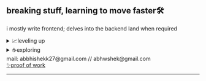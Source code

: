 ## breaking stuff, learning to move faster🛠️

i mostly write frontend; delves into the backend land when required


<details>
  <summary>📈leveling up </summary>
  ◽advanced react  <br/>
 ◽typescript  <br/>
  ◽server-side TS  <br/>
  ◽product design  <br/> 

</details>

<details>
  <summary>☕exploring </summary>
 ◽product thinking  <br/>
  ◽rust  <br/>
  ◽solana  <br/>
 ◽product design    

</details>




<div>mail: abbhishekk27@gmail.com // abhwshek@gmail.com  <div> <a href="https://abhishek27.com">✨proof of work  </a> </div> </div></div>


---
